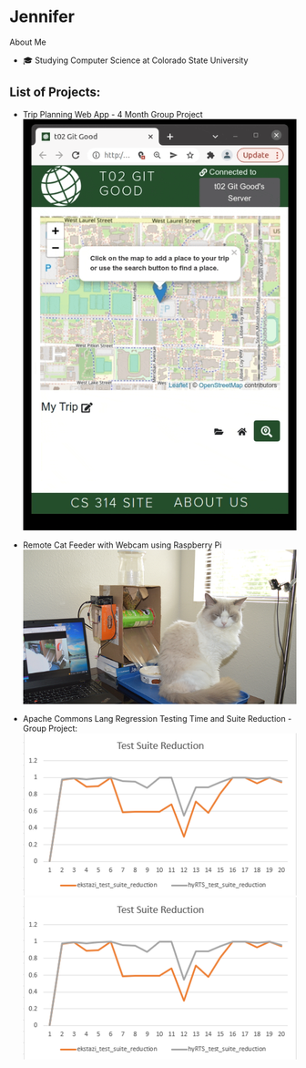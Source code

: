 

<!---
Jennifer184/Jennifer184 is a ✨ special ✨ repository because its `README.md` (this file) appears on your GitHub profile.
You can click the Preview link to take a look at your changes.
--->
# Jennifer

About Me 
* 🎓 Studying Computer Science at Colorado State University
 
 ## List of Projects:
* Trip Planning Web App - 4 Month Group Project
![base](/images/trip-planner.gif)

* Remote Cat Feeder with Webcam using Raspberry Pi
![base](/images/pet_feeder.png)

* Apache Commons Lang Regression Testing Time and Suite Reduction - Group Project:
<br>![base](/images/graphTestSuite.png)![base](/images/graphTestTime.png)

